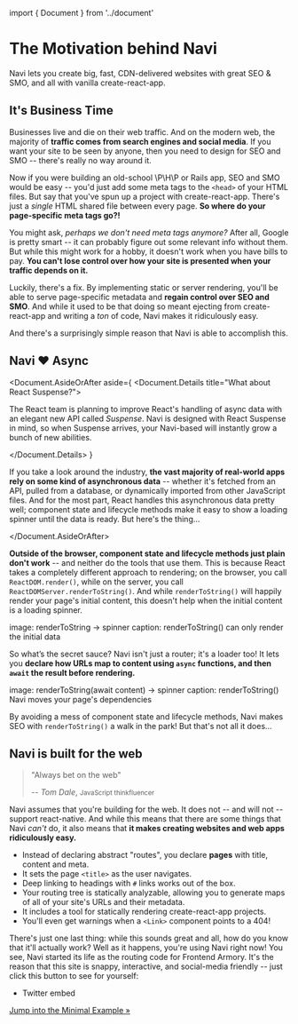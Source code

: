 import { Document } from '../document'


The Motivation behind Navi
==========================

Navi lets you create big, fast, CDN-delivered websites with great SEO & SMO, and all with vanilla create-react-app.


It's Business Time
------------------

Businesses live and die on their web traffic. And on the modern web, the majority of **traffic comes from search engines and social media**. If you want your site to be seen by anyone, then you need to design for SEO and SMO -- there's really no way around it.

Now if you were building an old-school \P\H\P or Rails app, SEO and SMO would be easy -- you'd just add some meta tags to the `<head>` of your HTML files. But say that you've spun up a project with create-react-app. There's just a *single* HTML shared file between every page. **So where do your page-specific meta tags go?!**

You might ask, *perhaps we don't need meta tags anymore?* After all, Google is pretty smart -- it can probably figure out some relevant info without them. But while this might work for a hobby, it doesn't work when you have bills to pay. **You can't lose control over how your site is presented when your traffic depends on it.**

Luckily, there's a fix. By implementing static or server rendering, you'll be able to serve page-specific metadata and **regain control over SEO and SMO**. And while it used to be that doing so meant ejecting from create-react-app and writing a *ton* of code, Navi makes it ridiculously easy.

And there's a surprisingly simple reason that Navi is able to accomplish this.


Navi ❤️ Async
-------------

<Document.AsideOrAfter
  aside={
    <Document.Details title="What about React Suspense?">
      <p>
        The React team is planning to improve React's handling of async data with an elegant new API called <em>Suspense</em>. Navi is designed with React Suspense in mind, so when Suspense arrives, your Navi-based will instantly grow a bunch of new abilities.
      </p>
    </Document.Details>
  }
>

If you take a look around the industry, **the vast majority of real-world apps rely on some kind of asynchronous data** -- whether it's fetched from an API, pulled from a database, or dynamically imported from other JavaScript files. And for the most part, React handles this asynchronous data pretty well; component state and lifecycle methods make it easy to show a loading spinner until the data is ready. But here's the thing...

</Document.AsideOrAfter>

**Outside of the browser, component state and lifecycle methods just plain don't work** -- and neither do the tools that use them. This is because React takes a completely different approach to rendering; on the browser, you call `ReactDOM.render()`, while on the server, you call `ReactDOMServer.renderToString()`. And while `renderToString()` will happily render your page's initial content, this doesn't help when the initial content is a loading spinner.

image: renderToString -> spinner
caption: renderToString() can only render the initial data

So what’s the secret sauce? Navi isn't just a router; it's a loader too! It lets you **declare how URLs map to content using `async` functions, and then `await` the result before rendering.**

image: renderToString(await content) -> spinner
caption: renderToString() Navi moves your page's dependencies

By avoiding a mess of component state and lifecycle methods, Navi makes SEO with `renderToString()` a walk in the park! But that's not all it does...


Navi is built for the web
-------------------------

> "Always bet on the web"
> 
> -- <cite>Tom Dale</cite>, <small>JavaScript thinkfluencer</small>

Navi assumes that you're building for the web. It does not -- and will not -- support react-native. And while this means that there are some things that Navi *can't* do, it also means that **it makes creating websites and web apps ridiculously easy.**

- Instead of declaring abstract "routes", you declare **pages** with title, content and meta.
- It sets the page `<title>` as the user navigates.
- Deep linking to headings with `#` links works out of the box.
- Your routing tree is statically analyzable, allowing you to generate maps of all of your site's URLs and their metadata.
- It includes a tool for statically rendering create-react-app projects.
- You'll even get warnings when a `<Link>` component points to a 404!

There's just one last thing: while this sounds great and all, how do you know that it'll actually work? Well as it happens, you're using Navi right now! You see, Navi started its life as the routing code for Frontend Armory. It's the reason that this site is snappy, interactive, and social-media friendly -- just click this button to see for yourself:

- Twitter embed

[Jump into the Minimal Example &raquo;](/guides/minimal-example)



